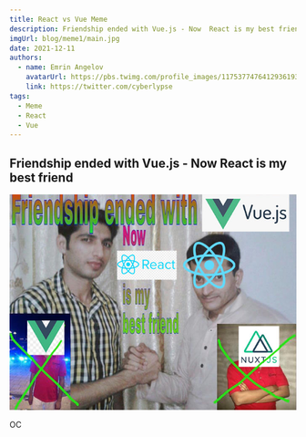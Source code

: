 ```yaml
---
title: React vs Vue Meme
description: Friendship ended with Vue.js - Now  React is my best friend
imgUrl: blog/meme1/main.jpg
date: 2021-12-11
authors:
  - name: Emrin Angelov
    avatarUrl: https://pbs.twimg.com/profile_images/1175377476412936193/CY_5QKNg_400x400.jpg
    link: https://twitter.com/cyberlypse
tags:
  - Meme
  - React
  - Vue
---
```


## Friendship ended with Vue.js - Now React is my best friend

![Friendship ended with Vue.js - Now  React is my best friend](/blog/meme1/main.jpg)

OC
